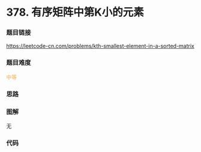 # 378. 有序矩阵中第K小的元素

### 题目链接

https://leetcode-cn.com/problems/kth-smallest-element-in-a-sorted-matrix

### 题目难度

<font color=#F0AD4E>中等</font>

### 思路



### 图解

无

### 代码

```python
```